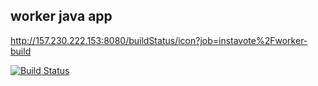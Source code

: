 ## worker java app



http://157.230.222.153:8080/buildStatus/icon?job=instavote%2Fworker-build

[![Build Status](http://157.230.222.153:8080/buildStatus/icon?job=instavote%2Fwroker-test&subject=UnitTest)](http://157.230.222.153:8080/job/instavote/job/wroker-test/)
